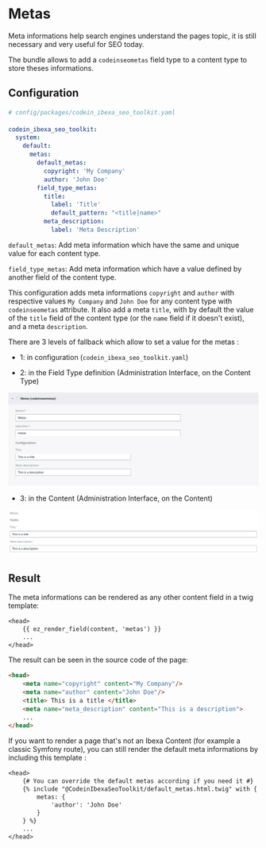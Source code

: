# Metas

Meta informations help search engines understand the pages topic, it is still necessary and very useful for SEO today.

The bundle allows to add a `codeinseometas` field type to a content type to store theses informations.

## Configuration

```yml
# config/packages/codein_ibexa_seo_toolkit.yaml

codein_ibexa_seo_toolkit:
  system:
    default:
      metas:
        default_metas:
          copyright: 'My Company'
          author: 'John Doe'
        field_type_metas:
          title:
            label: 'Title'
            default_pattern: "<title|name>"
          meta_description:
            label: 'Meta Description'
```

`default_metas`: Add meta information which have the same and unique value for each content type.

`field_type_metas`: Add meta information which have a value defined by another field of the content type.

This configuration adds meta informations `copyright` and `author` with respective values `My Company` and `John Doe` for any content type with `codeinseometas` attribute.
It also add a meta `title`, with by default the value of the `title` field of the content type (or the `name` field if it doesn't exist), and a meta `description`.

There are 3 levels of fallback which allow to set a value for the metas :
* 1: in configuration (`codein_ibexa_seo_toolkit.yaml`)



* 2: in the Field Type definition (Administration Interface, on the Content Type)

<img src="../img/ContentTypeMetaDefinition.png"/>

* 3: in the Content (Administration Interface, on the Content)

<img src="../img/ContentMetaDefinition.png"/>

## Result

The meta informations can be rendered as any other content field in a twig template:
```twig
<head>
    {{ ez_render_field(content, 'metas') }}
    ...
</head>
```

The result can be seen in the source code of the page:
```html
<head>
    <meta name="copyright" content="My Company"/>
    <meta name="author" content="John Doe"/>
    <title> This is a title </title>
    <meta name="meta_description" content="This is a description">
    ...
</head>
```

If you want to render a page that's not an Ibexa Content (for example a classic Symfony route), you can still render the default meta informations by including this template :
```twig
<head>
    {# You can override the default metas according if you need it #}
    {% include "@CodeinIbexaSeoToolkit/default_metas.html.twig" with {
        metas: {
            'author': 'John Doe'
        }
    } %}
    ...
</head>
```
